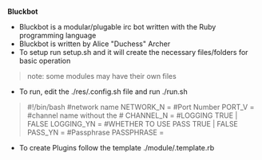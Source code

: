 **Bluckbot**

- Bluckbot is a modular/plugable irc bot written with the Ruby programming language
- Bluckbot is written by Alice "Duchess" Archer
- To setup run setup.sh and it will create the necessary files/folders for basic operation

>note: some modules may have their own files

- To run, edit the ./res/.config.sh file and run ./run.sh

>\#!/bin/bash
>\#network name
>NETWORK_N =
>\#Port Number
>PORT_V =
>\#channel name without the #
>CHANNEL_N =
>\#LOGGING TRUE | FALSE
>LOGGING_YN =
>\#WHETHER TO USE PASS TRUE | FALSE
>PASS_YN =
>\#Passphrase
>PASSPHRASE =

- To create Plugins follow the template ./module/.template.rb
